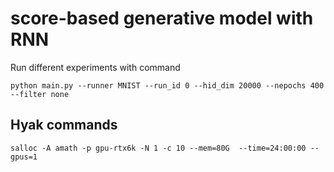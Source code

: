 # score-based generative model with RNN

Run different experiments with command

`python main.py --runner MNIST --run_id 0 --hid_dim 20000 --nepochs 400 --filter none`

## Hyak commands
`salloc -A amath -p gpu-rtx6k -N 1 -c 10 --mem=80G  --time=24:00:00 --gpus=1`

